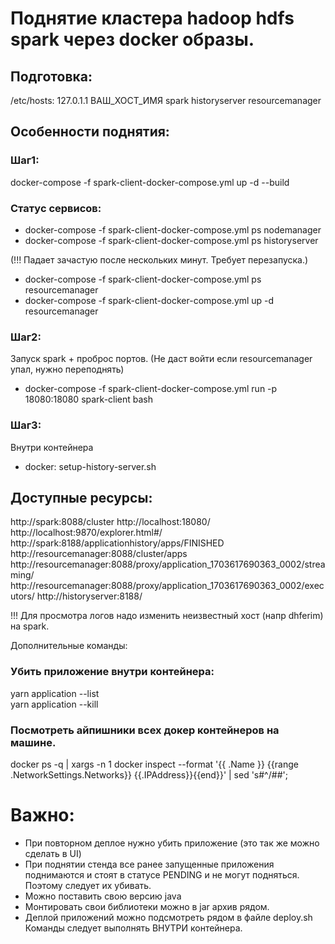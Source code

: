 # Поднятие кластера hadoop hdfs spark через docker образы.

## Подготовка:
/etc/hosts:
127.0.1.1       ВАШ_ХОСТ_ИМЯ spark historyserver resourcemanager

## Особенности поднятия:
### Шаг1: 
docker-compose -f spark-client-docker-compose.yml up -d --build

### Статус сервисов:
* docker-compose -f spark-client-docker-compose.yml ps nodemanager
* docker-compose -f spark-client-docker-compose.yml ps historyserver

(!!! Падает зачастую после нескольких минут. Требует перезапуска.)
* docker-compose -f spark-client-docker-compose.yml ps resourcemanager
* docker-compose -f spark-client-docker-compose.yml up -d resourcemanager

### Шаг2:
Запуск spark + проброс портов. (Не даст войти если resourcemanager упал, нужно переподнять)
* docker-compose -f spark-client-docker-compose.yml run -p 18080:18080 spark-client bash

### Шаг3: 
Внутри контейнера
* docker: setup-history-server.sh



## Доступные ресурсы:
http://spark:8088/cluster
http://localhost:18080/
http://localhost:9870/explorer.html#/
http://spark:8188/applicationhistory/apps/FINISHED
http://resourcemanager:8088/cluster/apps
http://resourcemanager:8088/proxy/application_1703617690363_0002/streaming/
http://resourcemanager:8088/proxy/application_1703617690363_0002/executors/
http://historyserver:8188/

!!! Для просмотра логов надо изменить неизвестный хост (напр dhferim) на spark.

Дополнительные команды:

### Убить приложение внутри контейнера:
yarn application --list \
yarn application --kill

### Посмотреть айпишники всех докер контейнеров на машине.
docker ps -q | xargs -n 1 docker inspect --format '{{ .Name }} {{range .NetworkSettings.Networks}} {{.IPAddress}}{{end}}' | sed 's#^/##';


# Важно:
* При повторном деплое нужно убить приложение (это так же можно сделать в UI)
* При поднятии стенда все ранее запущенные приложения поднимаются и стоят в статусе PENDING и не могут подняться. 
Поэтому следует их убивать.
* Можно поставить свою версию java
* Монтировать свои библиотеки можно в jar архив рядом.
* Деплой приложений можно подсмотреть рядом в файле deploy.sh Команды следует выполнять ВНУТРИ контейнера.





